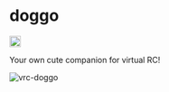 # doggo
<a href='http://www.recurse.com' title='Made with love at the Recurse Center'><img src='https://cloud.githubusercontent.com/assets/2883345/11325206/336ea5f4-9150-11e5-9e90-d86ad31993d8.png' height='20px'/></a>


Your own cute companion for virtual RC!

![vrc-doggo](https://user-images.githubusercontent.com/54525904/118391971-9b10a700-b654-11eb-8ba2-ac926fd179a1.gif)

